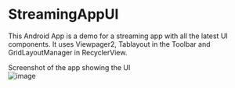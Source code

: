 # StreamingAppUI
This Android App is a demo for a streaming app with all the latest UI components. It uses Viewpager2, Tablayout in the Toolbar and GridLayoutManager in RecyclerView.

Screenshot of the app showing the UI  
![image](https://drive.google.com/uc?export=view&id=1T6Wm8oGqBQYhz2wrYsvjkqug347skiAQ)

